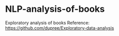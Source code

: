 # NLP-analysis-of-books
Exploratory analysis of books 
Reference:
https://github.com/dupree/Exploratory-data-analysis
